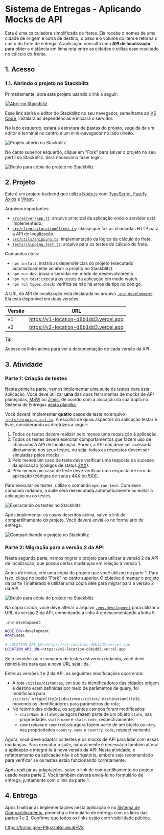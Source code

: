 # Sistema de Entregas - Aplicando Mocks de API

Esta é uma calculadora simplificada de fretes. Ela recebe o nomes de uma cidade
de origem e outra de destino, o peso e o volume do item e retorna o custo do
frete de entrega. A aplicação consulta uma **API de localização** para obter a
distância em linha reta entre as cidades e utiliza esse resultado no cálculo do
frente.

## 1. Acesso

### 1.1. Abrindo o projeto no Stackblitz

Primeiramente, abra este projeto usando o link a seguir:

[![Abrir no Stackblitz](https://developer.stackblitz.com/img/open_in_stackblitz.svg)](https://stackblitz.com/github/diego-aquino/api-mocking-app-delivery?startScript=dev&file=README.md)

Esse link abrirá o editor do Stackblitz no seu navegador, semelhante ao
[VS Code](https://code.visualstudio.com), instalará as dependências e iniciará o
servidor.

No lado esquerdo, estará a estrutura de pastas do projeto, seguida de um editor
e terminal no centro e um mini-navegador no lado direito.

![Projeto aberto no Stackblitz](./docs/images/project-opened-on-stackblitz.png)

No canto superior esquerdo, clique em "Fork" para salvar o projeto no seu perfil
do Stackblitz. Será necessário fazer login.

![Botão para cópia do projeto no Stackblitz](./docs/images/stackblitz-fork.png)

## 2. Projeto

Este é um projeto backend que utiliza [Node.js](https://nodejs.org) com
[TypeScript](https://www.typescriptlang.org), [Fastify](https://fastify.dev),
[Axios](https://axios-http.com) e [Vitest](https://vitest.dev).

Arquivos importantes:

- [`src/server/app.ts`](./src/server/app.ts): arquivo principal da aplicação
  onde o servidor está implementado.
- [`src/clients/LocationClient.ts`](./src/clients/LocationClient.ts): classe que
  faz as chamadas HTTP para a API de localização.
- [`src/utils/shipping.ts`](./src/utils/shipping.ts): implementação da lógica de
  cálculo do frete.
- [`tests/shipping.test.ts`](./tests/shipping.test.ts): arquivo para os testes
  do cálculo do frete.

Comandos úteis:

- `npm install`: instala as dependências do projeto (executado automaticamente
  ao abrir o projeto no Stackblitz).
- `npm run dev`: inicia o servidor em modo de desenvolvimento.
- `npm run test`: executa os testes da aplicação em modo watch.
- `npm run types:check`: verifica se não há erros de tipo no código.

A URL da API de localização está declarada no arquivo
[`.env.development`](./.env.development). Ela está disponível em duas versões:

| Versão | URL                                    |
| ------ | -------------------------------------- |
| v1     | https://v1-location-d8b1dd3.vercel.app |
| v2     | https://v2-location-d8b1dd3.vercel.app |

> [!TIP]
>
> Acesse os links acima para ver a documentação de cada versão da API.

## 3. Atividade

### Parte 1: Criação de testes

Nesta primeira parte, vamos implementar uma suite de testes para esta aplicação.
Você deve utilizar **uma** das duas ferramentas de mocks de API planejadas,
[MSW](https://github.com/mswjs/msw) ou
[Zimic](https://github.com/zimicjs/zimic), de acordo com a alocação da sua dupla
no Sistema de Entregas
[nesta planilha](https://docs.google.com/spreadsheets/d/1fOp-6efUEp4KZx8UI9w0EuewHeWP1kIhWzWfViSihW0/edit?usp=sharing).

Você deverá implementar **quatro** casos de teste no arquivo
[`tests/shipping.test.ts`](./tests/shipping.test.ts). A escolha de quais
aspectos da aplicação testar é livre, considerando as diretrizes a seguir:

1. Todos os testes devem realizar pelo menos uma requisição à aplicação.
2. Todos os testes devem exercitar comportamentos que fazem uso de chamadas à
   API de localização. Porém, a API não deve ser acessada diretamente nos seus
   testes, ou seja, todas as respostas devem ser simuladas pelos mocks.
3. Pelo menos um caso de teste deve verificar uma resposta de sucesso da
   aplicação (códigos de status
   [2XX](https://developer.mozilla.org/en-US/docs/Web/HTTP/Status#successful_responses)).
4. Pelo menos um caso de teste deve verificar uma resposta de erro da aplicação
   (códigos de status
   [4XX](https://developer.mozilla.org/en-US/docs/Web/HTTP/Status#client_error_responses)
   ou
   [5XX](https://developer.mozilla.org/en-US/docs/Web/HTTP/Status#server_error_responses)).

Para executar os testes, utilize o comando `npm run test`. Com esse comando
rodando, a suite será reexecutada automaticamente ao editar a aplicação ou os
testes.

![Executando os testes no Stackblitz](./docs/images/stackblitz-tests.png)

Após implementar os casos descritos acima, salve o link de compartilhamento do
projeto. Você deverá enviá-lo no formulário de entrega.

![Compartilhando o projeto no Stackblitz](./docs/images/stackblitz-sharing.png)

### Parte 2: Migração para a versão 2 da API

Nesta segunda parte, vamos migrar o projeto para utilizar a versão 2 da API de
localização, que possui certas mudanças em relação à versão 1.

Antes de iniciar, crie uma cópia do projeto que você utilizou na parte 1. Para
isso, clique no botão "Fork" no canto superior. O objetivo é manter o projeto da
parte 1 inalterado e utilizar uma cópia dele para migrar para a versão 2 da API.

![Botão para cópia do projeto no Stackblitz](./docs/images/stackblitz-refork.png)

Na cópia criada, você deve alterar o arquivo
[`.env.development`](./.env.development) para utilizar a URL da versão 2 da API,
comentando a linha 4 e descomentando a linha 5.

`.env.development`:

```bash
NODE_ENV=development
PORT=3001

# LOCATION_API_URL=https://v1-location-d8b1dd3.vercel.app
LOCATION_API_URL=https://v2-location-d8b1dd3.vercel.app
```

Se o servidor ou o comando de testes estiverem rodando, você deve reiniciá-los
para que a nova URL seja lida.

Entre as versões 1 e 2 da API, as seguintes modificações ocorreram:

- A rota `/cities/distances`, em que os identificadores das cidades origem e
  destino eram definidas por meio de parâmetros de query, foi modificada para
  `/cities/:originCityId}/distances/cities/:destinationCityId`, movendo os
  identificadores para parâmetros de rota;
- No retorno das cidades, os seguintes campos foram modificados:
  - `stateName` e `stateCode` agora fazem parte de um objeto `state`, nas
    propriedades `state.name` e `state.code`, respectivamente.
  - `countryName` e `countryCode` agora fazem parte de um objeto `country`, nas
    propriedades `country.name` e `country.code`, respectivamente.

Agora, você deve adaptar os testes e os mocks de API para lidar com essas
mudanças. Para executar a suite, naturalmente é necessário também alterar a
aplicação e integrá-la à nova versão da API. Nesta atividade, o refatoramento da
aplicação não é obrigatório, embora seja recomendado para verificar se os testes
estão funcionando corretamente.

Após realizar as adaptações, salve o link de compartilhamento do projeto usado
nesta parte 2. Você também deverá enviá-lo no formulário de entrega, juntamente
com o link da parte 1.

## 4. Entrega

Após finalizar as implementações nesta aplicação e no
[Sistema de Compartilhamento](https://github.com/diego-aquino/api-mocking-app-sharing),
preencha o formulário de entrega com os links das partes 1 e 2. Confirme que
todos os links estão com visibilidade pública.

https://forms.gle/FP8gzzaBniawu6EV8

